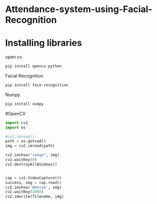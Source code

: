 # Attendance-system-using-Facial-Recognition
# Installing libraries
open cv
```python
pip install opencv-python
```
Facial Recognition
```python
pip install face-recognition
```
Numpy
```python
pip install numpy
```

#OpenCV 

```python
import cv2
import os

#cv2.imread()
path = os.getcwd() 
img = cv2.imread(path)

cv2.imshow("image", img)
cv2.waitKey(0)
cv2.destroyAllWindows()


cap = cv2.VideoCapture(0)
success, img = cap.read()
cv2.imshow('Webcam', img)
cv2.waitKey(5000)
cv2.imwrite(filename, img)
```
